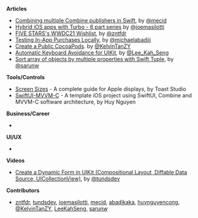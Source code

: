 
**Articles**

* [Combining multiple Combine publishers in Swift](https://swiftwithmajid.com/2021/05/12/combining-multiple-combine-publishers-in-swift/), by [@mecid](https://twitter.com/mecid)
* [Hybrid iOS apps with Turbo - 6 part series](https://masilotti.com/turbo-ios/) by [@joemasilotti](https://twitter.com/joemasilotti)
* [FIVE STARS's WWDC21 Wishlist](https://www.fivestars.blog/articles/wwdc21-wishlist/), by [@zntfdr](https://twitter.com/zntfdr)
* [Testing In-App Purchases Locally](https://levelup.gitconnected.com/testing-in-app-purchases-locally-in-simulator-7cdfd5031462?source=friends_link&sk=5ddca4382328b1af7562fb1f64f98820), by [@michaelabadiii](https://twitter.com/michaelabadiii)
* [Create a Public CocoaPods](https://daddycoding.com/2021/05/06/create-a-public-cocoapods/). by [@KelvinTanZY](https://twitter.com/kelvintanzy)
* [Automatic Keyboard Avoidance for UIKit](https://swiftsenpai.com/development/uikit-keyboard-avoidance/), by [@Lee_Kah_Seng](https://twitter.com/Lee_Kah_Seng)
* [Sort array of objects by multiple properties with Swift Tuple](https://sarunw.com/posts/sort-array-of-objects-by-multiple-properties-with-swift-tuple/), by [@sarunw](https://twitter.com/sarunw)

**Tools/Controls**

* [Screen Sizes](https://www.screensizes.app/) - A complete guide for Apple displays, by Toast Studio
* [SwiftUI-MVVM-C](https://github.com/huynguyencong/SwiftUI-MVVM-C) - A template iOS project using SwiftUI, Combine and MVVM-C software architecture, by Huy Nguyen

**Business/Career**

*

**UI/UX**

*

**Videos**

* [Create a Dynamic Form in UIKit (Compositional Layout, Diffable Data Source, UICollectionView)](https://youtu.be/4YIckjckiWI), by [@tundsdev](https://twitter.com/tundsdev)

**Contributors**

* [zntfdr](https://github.com/zntfdr), [tundsdev](https://github.com/tunds), [joemasilotti](https://github.com/joemasilotti), [mecid](https://github.com/mecid), [abadikaka](https://github.com/abadikaka), [huynguyencong](https://github.com/huynguyencong), [@KelvinTanZY](https://twitter.com/kelvintanzy), [LeeKahSeng](https://github.com/LeeKahSeng), [sarunw](https://github.com/sarunw)
